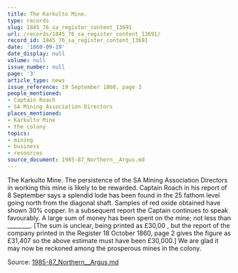```yaml
---
title: The Karkulto Mine.
type: records
slug: 1845_76_sa_register_content_13691
url: /records/1845_76_sa_register_content_13691/
record_id: 1845_76_sa_register_content_13691
date: '1860-09-19'
date_display: null
volume: null
issue_number: null
page: '3'
article_type: news
issue_reference: 19 September 1860, page 3
people_mentioned:
- Captain Roach
- SA Mining Association Directors
places_mentioned:
- Karkulto Mine
- the colony
topics:
- mining
- business
- resources
source_document: 1985-87_Northern__Argus.md
---
```


The Karkulto Mine.  The persistence of the SA Mining Association Directors in working this mine is likely to be rewarded.  Captain Roach in his report of 8 September says a splendid lode has been found in the 25 fathom level going north from the diagonal shaft.  Samples of red oxide obtained have shown 30% copper.  In a subsequent report the Captain continues to speak favourably.  A large sum of money has been spent on the mine; not less than ________.  [The sum is unclear, being printed as £30,00 , but the report of the company printed in the Register 18 October 1860, page 2 gives the figure as £31,407 so the above estimate must have been £30,000.] We are glad it may now be reckoned among the prosperous mines in the colony.


Source: [1985-87_Northern__Argus.md](/downloads/markdown/1985-87_Northern__Argus.md)
